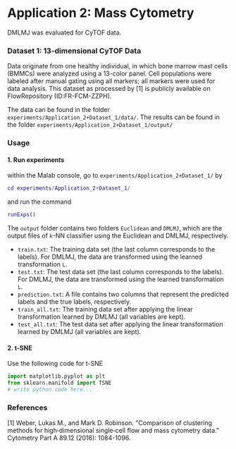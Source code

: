 # Application 2: Mass Cytometry
DMLMJ was evaluated for CyTOF data.
### Dataset 1: 13-dimensional CyTOF Data
Data originate from one healthy individual, in which bone marrow mast cells (BMMCs) were analyzed using a 13-color panel. Cell populations were labeled after manual gating using all markers; all markers were used for data analysis. This dataset as processed by [1] is publicly available on FlowRepository (ID:FR-FCM-ZZPH).

The data can be found in the folder ``experiments/Application_2+Dataset_1/data/``.
The results can be found in the folder ``experiments/Application_2+Dataset_1/output/``
### Usage
#### 1. Run experiments
within the Malab console, go to ``experiments/Application_2+Dataset_1/`` by
```matlab
cd experiments/Application_2+Dataset_1/
```
and run the command
```matlab
runExps()
```
The ``output`` folder contains two folders ``Euclidean`` and ``DMLMJ``, which are the output files of `k`-NN classifier using the Euclidean and DMLMJ, respectively. 
- ``train.txt``:  The training data set (the last column corresponds to the labels). For DMLMJ, the data are transformed using the learned transformation ``L``.
- ``test.txt``: The test data set (the last column corresponds to the labels). For DMLMJ, the data are transformed using the learned transformation ``L``.
- ``prediction.txt``: A file contains two columns that represent the predicted labels and the true labels, respectively.
- ``train_all.txt``: The training data set after applying the linear transformation learned by DMLMJ (all variables are kept).
- ``test_all.txt``: The test data set after applying the linear transformation learned by DMLMJ (all variables are kept).
#### 2. t-SNE
Use the following code for t-SNE
```python
import matplotlib.pyplot as plt
from sklearn.manifold import TSNE
# write python code here...
```
### References
[1] Weber, Lukas M., and Mark D. Robinson. "Comparison of clustering methods for high‐dimensional single‐cell flow and mass cytometry data." Cytometry Part A 89.12 (2016): 1084-1096.